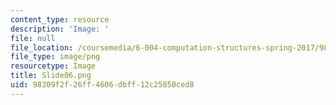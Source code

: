 ```yaml
---
content_type: resource
description: 'Image: '
file: null
file_location: /coursemedia/6-004-computation-structures-spring-2017/98309f2f26ff4606dbff12c25850ced8_Slide06.png
file_type: image/png
resourcetype: Image
title: Slide06.png
uid: 98309f2f-26ff-4606-dbff-12c25850ced8
---
```

